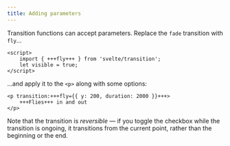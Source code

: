 ```yaml
---
title: Adding parameters
---
```


Transition functions can accept parameters. Replace the `fade` transition with `fly`...

```svelte
<script>
	import { +++fly+++ } from 'svelte/transition';
	let visible = true;
</script>
```

...and apply it to the `<p>` along with some options:

```svelte
<p transition:+++fly={{ y: 200, duration: 2000 }}+++>
	+++Flies+++ in and out
</p>
```

Note that the transition is _reversible_ — if you toggle the checkbox while the transition is ongoing, it transitions from the current point, rather than the beginning or the end.
